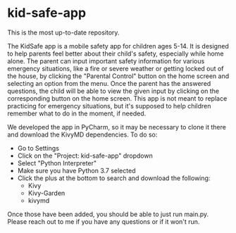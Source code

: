 # kid-safe-app

This is the most up-to-date repository.

  The KidSafe app is a mobile safety app for children ages 5-14. It is designed to help parents feel better about their child's safety, especially while home alone. The parent can input important safety information for various emergency situations, like a fire or severe weather or getting locked out of the house, by clicking the "Parental Control" button on the home screen and selecting an option from the menu. Once the parent has the answered questions, the child will be able to view the given input by clicking on the corresponding button on the home screen. This app is not meant to replace practicing for emergency situations, but it's supposed to help children remember what to do in the moment, if needed.
  
  We developed the app in PyCharm, so it may be necessary to clone it there and download the KivyMD dependencies. To do so:
  - Go to Settings
  - Click on the "Project: kid-safe-app" dropdown
  - Select "Python Interpreter" 
  - Make sure you have Python 3.7 selected
  - Click the plus at the bottom to search and download the following: 
    - Kivy
    - Kivy-Garden
    - kivymd

 Once those have been added, you should be able to just run main.py. Please reach out to me if you have any questions or if it won't run.
